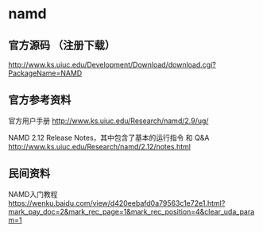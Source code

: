 # namd
## 官方源码 （注册下载）
http://www.ks.uiuc.edu/Development/Download/download.cgi?PackageName=NAMD

## 官方参考资料
官方用户手册
http://www.ks.uiuc.edu/Research/namd/2.9/ug/

NAMD 2.12 Release Notes，其中包含了基本的运行指令 和 Q&A
http://www.ks.uiuc.edu/Research/namd/2.12/notes.html

## 民间资料
NAMD入门教程
https://wenku.baidu.com/view/d420eebafd0a79563c1e72e1.html?mark_pay_doc=2&mark_rec_page=1&mark_rec_position=4&clear_uda_param=1
